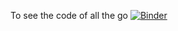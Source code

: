 To see the code of all the go [![Binder](https://mybinder.org/badge_logo.svg)](https://mybinder.org/v2/gh/leilaicruz/python-modules-for-bioinformatic-analyses/project_code)